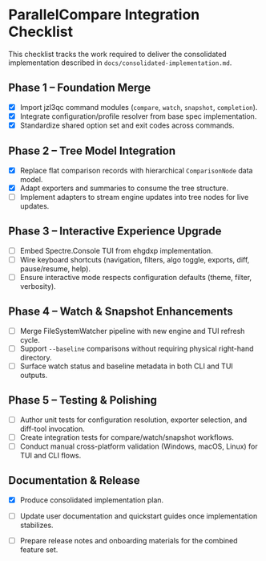 # ParallelCompare Integration Checklist

This checklist tracks the work required to deliver the consolidated implementation described in `docs/consolidated-implementation.md`.

## Phase 1 – Foundation Merge
- [x] Import jzl3qc command modules (`compare`, `watch`, `snapshot`, `completion`).
- [x] Integrate configuration/profile resolver from base spec implementation.
- [x] Standardize shared option set and exit codes across commands.

## Phase 2 – Tree Model Integration
- [x] Replace flat comparison records with hierarchical `ComparisonNode` data model.
- [x] Adapt exporters and summaries to consume the tree structure.
- [ ] Implement adapters to stream engine updates into tree nodes for live updates.

## Phase 3 – Interactive Experience Upgrade
- [ ] Embed Spectre.Console TUI from ehgdxp implementation.
- [ ] Wire keyboard shortcuts (navigation, filters, algo toggle, exports, diff, pause/resume, help).
- [ ] Ensure interactive mode respects configuration defaults (theme, filter, verbosity).

## Phase 4 – Watch & Snapshot Enhancements
- [ ] Merge FileSystemWatcher pipeline with new engine and TUI refresh cycle.
- [ ] Support `--baseline` comparisons without requiring physical right-hand directory.
- [ ] Surface watch status and baseline metadata in both CLI and TUI outputs.

## Phase 5 – Testing & Polishing
- [ ] Author unit tests for configuration resolution, exporter selection, and diff-tool invocation.
- [ ] Create integration tests for compare/watch/snapshot workflows.
- [ ] Conduct manual cross-platform validation (Windows, macOS, Linux) for TUI and CLI flows.

## Documentation & Release
- [x] Produce consolidated implementation plan.
- [ ] Update user documentation and quickstart guides once implementation stabilizes.
- [ ] Prepare release notes and onboarding materials for the combined feature set.

